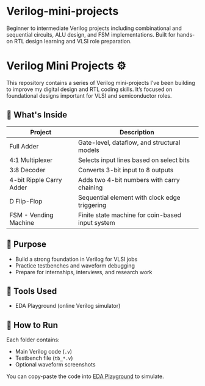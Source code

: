 # Verilog-mini-projects
Beginner to intermediate Verilog projects including combinational and sequential circuits, ALU design, and FSM implementations. Built for hands-on RTL design learning and VLSI role preparation.
# Verilog Mini Projects ⚙

This repository contains a series of Verilog mini-projects I’ve been building to improve my digital design and RTL coding skills. It’s focused on foundational designs important for VLSI and semiconductor roles.

## 🚀 What's Inside

| Project | Description |
|--------|-------------|
| Full Adder | Gate-level, dataflow, and structural models |
| 4:1 Multiplexer | Selects input lines based on select bits |
| 3:8 Decoder | Converts 3-bit input to 8 outputs |
| 4-bit Ripple Carry Adder | Adds two 4-bit numbers with carry chaining |
| D Flip-Flop | Sequential element with clock edge triggering |
| FSM - Vending Machine | Finite state machine for coin-based input system |

## 🎯 Purpose

- Build a strong foundation in Verilog for VLSI jobs
- Practice testbenches and waveform debugging
- Prepare for internships, interviews, and research work

## 🔗 Tools Used

- EDA Playground (online Verilog simulator)
  
## 📌 How to Run

Each folder contains:
- Main Verilog code (`.v`)
- Testbench file (`tb_*.v`)
- Optional waveform screenshots

You can copy-paste the code into [EDA Playground](https://www.edaplayground.com/) to simulate.
